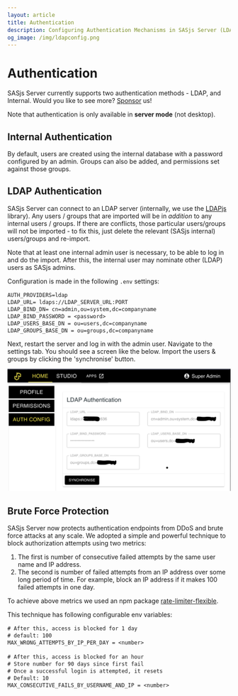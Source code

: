 ```yaml
---
layout: article
title: Authentication
description: Configuring Authentication Mechanisms in SASjs Server (LDAP and Internal)
og_image: /img/ldapconfig.png
---
```


# Authentication

SASjs Server currently supports two authentication methods - LDAP, and Internal. Would you like to see more? [Sponsor](https://github.com/sponsors/sasjs) us!

Note that authentication is only available in **server mode** (not desktop).

## Internal Authentication

By default, users are created using the internal database with a password configured by an admin. Groups can also be added, and permissions set against those groups.

## LDAP Authentication

SASjs Server can connect to an LDAP server (internally, we use the [LDAPjs](http://ldapjs.org/client.html) library). Any users / groups that are imported will be in _addition_ to any internal users / groups. If there are conflicts, those particular users/groups will not be imported - to fix this, just delete the relevant (SASjs internal) users/groups and re-import.

Note that at least one internal admin user is necessary, to be able to log in and do the import. After this, the internal user may nominate other (LDAP) users as SASjs admins.

Configuration is made in the following `.env` settings:

```
AUTH_PROVIDERS=ldap
LDAP_URL= ldaps://LDAP_SERVER_URL:PORT
LDAP_BIND_DN= cn=admin,ou=system,dc=companyname
LDAP_BIND_PASSWORD = <password>
LDAP_USERS_BASE_DN = ou=users,dc=companyname
LDAP_GROUPS_BASE_DN = ou=groups,dc=companyname
```

Next, restart the server and log in with the admin user. Navigate to the settings tab. You should see a screen like the below. Import the users & groups by clicking the 'synchronise' button.

![LDAP in SASjs](img/ldapconfig.png)

## Brute Force Protection

SASjs Server now protects authentication endpoints from DDoS and brute force attacks at any scale. We adopted a simple and powerful technique to block authorization attempts using two metrics:

1. The first is number of consecutive failed attempts by the same user name and IP address.
2. The second is number of failed attempts from an IP address over some long period of time. For example, block an IP address if it makes 100 failed attempts in one day.

To achieve above metrics we used an npm package [rate-limiter-flexible](https://www.npmjs.com/package/rate-limiter-flexible).

This technique has following configurable env variables:

```
# After this, access is blocked for 1 day
# default: 100
MAX_WRONG_ATTEMPTS_BY_IP_PER_DAY = <number>

# After this, access is blocked for an hour
# Store number for 90 days since first fail
# Once a successful login is attempted, it resets
# Default: 10
MAX_CONSECUTIVE_FAILS_BY_USERNAME_AND_IP = <number>
```
